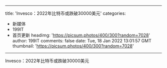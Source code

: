 
---
title: 'Invesco：2022年比特币或跌破30000美元'
categories: 
 - 新媒体
 - 199IT
 - 首页更新
headimg: 'https://picsum.photos/400/300?random=7028'
author: 199IT
comments: false
date: Tue, 18 Jan 2022 13:01:57 GMT
thumbnail: 'https://picsum.photos/400/300?random=7028'
---

<div>   
Invesco：2022年比特币或跌破30000美元  
</div>
            